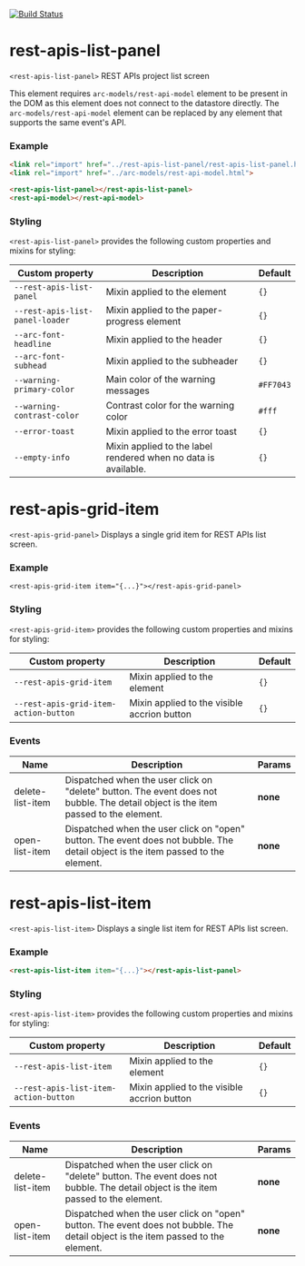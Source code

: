 [![Build Status](https://travis-ci.org/advanced-rest-client/rest-apis-list-panel.svg?branch=stage)](https://travis-ci.org/advanced-rest-client/rest-apis-list-panel)  

# rest-apis-list-panel

`<rest-apis-list-panel>` REST APIs project list screen

This element requires `arc-models/rest-api-model` element to be present in the
DOM as this element does not connect to the datastore directly.
The `arc-models/rest-api-model` element can be replaced by any element that
supports the same event's API.

### Example

```html
<link rel="import" href="../rest-apis-list-panel/rest-apis-list-panel.html">
<link rel="import" href="../arc-models/rest-api-model.html">

<rest-apis-list-panel></rest-apis-list-panel>
<rest-api-model></rest-api-model>
```

### Styling
`<rest-apis-list-panel>` provides the following custom properties and mixins for styling:

Custom property | Description | Default
----------------|-------------|----------
`--rest-apis-list-panel` | Mixin applied to the element | `{}`
`--rest-apis-list-panel-loader` | Mixin applied to the paper-progress element | `{}`
`--arc-font-headline` | Mixin applied to the header | `{}`
`--arc-font-subhead` | Mixin applied to the subheader | `{}`
`--warning-primary-color` | Main color of the warning messages | `#FF7043`
`--warning-contrast-color` | Contrast color for the warning color | `#fff`
`--error-toast` | Mixin applied to the error toast | `{}`
`--empty-info` | Mixin applied to the label rendered when no data is available. | `{}`

# rest-apis-grid-item

`<rest-apis-grid-panel>` Displays a single grid item for REST APIs list screen.

### Example
```
<rest-apis-grid-item item="{...}"></rest-apis-grid-panel>
```

### Styling
`<rest-apis-grid-item>` provides the following custom properties and mixins for styling:

Custom property | Description | Default
----------------|-------------|----------
`--rest-apis-grid-item` | Mixin applied to the element | `{}`
`--rest-apis-grid-item-action-button` | Mixin applied to the visible accrion button | `{}`



### Events
| Name | Description | Params |
| --- | --- | --- |
| delete-list-item | Dispatched when the user click on "delete" button. The event does not bubble.  The detail object is the item passed to the element. | __none__ |
| open-list-item | Dispatched when the user click on "open" button. The event does not bubble.  The detail object is the item passed to the element. | __none__ |
# rest-apis-list-item

`<rest-apis-list-item>` Displays a single list item for REST APIs list screen.

### Example

```html
<rest-apis-list-item item="{...}"></rest-apis-list-panel>
```

### Styling
`<rest-apis-list-item>` provides the following custom properties and mixins for styling:

Custom property | Description | Default
----------------|-------------|----------
`--rest-apis-list-item` | Mixin applied to the element | `{}`
`--rest-apis-list-item-action-button` | Mixin applied to the visible accrion button | `{}`



### Events
| Name | Description | Params |
| --- | --- | --- |
| delete-list-item | Dispatched when the user click on "delete" button. The event does not bubble.  The detail object is the item passed to the element. | __none__ |
| open-list-item | Dispatched when the user click on "open" button. The event does not bubble.  The detail object is the item passed to the element. | __none__ |
